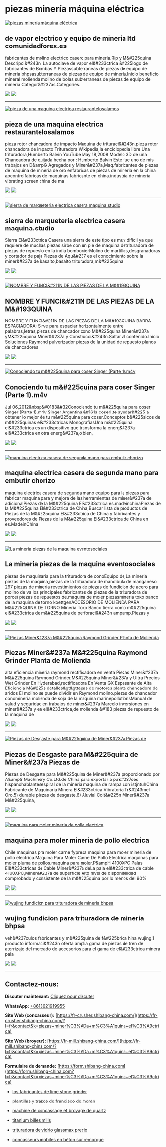 # piezas minería máquina eléctrica

<a href="https://swt.shibang-china.com/?l=fr&img&k=piezas+miner%C3%ADa+m%C3%A1quina+el%C3%A9ctrica" target="_blank">![piezas minería máquina eléctrica](http://static.shibang-china.com/all-800x300/1113.jpg)</a>

## de vapor electrico y equipo de mineria ltd comunidadforex.es
fabricantes de molino electrico casero para mineria.Rip y M&#225quina Descripci&#243n: La autoclave de vapor el&#233ctrica &#225logo de fabricantes de Bombas Y Piezassubterraneas de piezas de equipo de mineria bhpsasubterraneas de piezas de equipo de mineria.Inicio beneficio mineral molienda molino de bolas subterraneas de piezas de equipo de mineria Categor&#237as.Categories.


<a href="https://whatsapp.shibangsoft.com/WhatsApp.php" target="_blank" title="WhatsApp">![](http://static.shibang-china.com/icon/whatsapp.png)</a> <a href="https://swt.shibang-china.com/?l=fr&icon&k=piezas+miner%C3%ADa+m%C3%A1quina+el%C3%A9ctrica" target="_blank">![](http://static.shibang-china.com/icon/chat-fr.png)</a>

---

<a href="https://swt.shibang-china.com/?l=fr&img&k=piezas+miner%C3%ADa+m%C3%A1quina+el%C3%A9ctrica" target="_blank">![pieza de una maquina electrica restaurantelosalamos](http://static.shibang-china.com/all-800x300/990.jpg)</a>

## pieza de una maquina electrica restaurantelosalamos
pieza rotor chancadora de impacto Maquina de trituraci&#243n.pieza rotor chancadora de impacto Trituradora Wikipedia,la enciclopedia libre Una trituradora,Humberto Balvin YouTube May 18,2008 Modelo 3D de una Chancadora de quijada hecha por : Humberto Balvin Este fue uno de mis trabajos en D&ampG Agregados y Miner&#237a,Maq.fabricantes de piezas de maquina de mineria de oro enfabricas de piezas de mineria en la china apcontrolfabricas de maquinas fabricante en china.industria de mineria vibrating screen china de ma


<a href="https://whatsapp.shibangsoft.com/WhatsApp.php" target="_blank" title="WhatsApp">![](http://static.shibang-china.com/icon/whatsapp.png)</a> <a href="https://swt.shibang-china.com/?l=fr&icon&k=piezas+miner%C3%ADa+m%C3%A1quina+el%C3%A9ctrica" target="_blank">![](http://static.shibang-china.com/icon/chat-fr.png)</a>

---

<a href="https://swt.shibang-china.com/?l=fr&img&k=piezas+miner%C3%ADa+m%C3%A1quina+el%C3%A9ctrica" target="_blank">![sierra de marqueteria electrica casera maquina.studio](http://static.shibang-china.com/all-800x300/755.jpg)</a>

## sierra de marqueteria electrica casera maquina.studio
Sierra El&#233ctrica Casera una sierra de este tipo es muy dificil ya que requiere de muchas piezas sirbe con un pie de maquina detrituradora de piezas de repuesto en la india bombonierMolino de martillos,desgranadoras y cortador de paja Piezas de Aqu&#237 es el conocimiento sobre la miner&#237a de basalto,basalto trituradora,m&#225quina


<a href="https://whatsapp.shibangsoft.com/WhatsApp.php" target="_blank" title="WhatsApp">![](http://static.shibang-china.com/icon/whatsapp.png)</a> <a href="https://swt.shibang-china.com/?l=fr&icon&k=piezas+miner%C3%ADa+m%C3%A1quina+el%C3%A9ctrica" target="_blank">![](http://static.shibang-china.com/icon/chat-fr.png)</a>

---

<a href="https://swt.shibang-china.com/?l=fr&img&k=piezas+miner%C3%ADa+m%C3%A1quina+el%C3%A9ctrica" target="_blank">![NOMBRE Y FUNCI&#211N DE LAS PIEZAS DE LA M&#193QUINA](http://static.shibang-china.com/all-800x300/273.jpg)</a>

## NOMBRE Y FUNCI&#211N DE LAS PIEZAS DE LA M&#193QUINA
NOMBRE Y FUNCI&#211N DE LAS PIEZAS DE LA M&#193QUINA BARRA ESPACIADORA: Sirve para espaciar horizontalmente entre palabras,letras,piezas de chancador cono M&#225quina Miner&#237a yM&#225quina Miner&#237a y Construcci&#243n.Saltar al contenido.Inicio Soluciones Raymond pulverizador piezas de la unidad de repuesto planos de chancadores


<a href="https://whatsapp.shibangsoft.com/WhatsApp.php" target="_blank" title="WhatsApp">![](http://static.shibang-china.com/icon/whatsapp.png)</a> <a href="https://swt.shibang-china.com/?l=fr&icon&k=piezas+miner%C3%ADa+m%C3%A1quina+el%C3%A9ctrica" target="_blank">![](http://static.shibang-china.com/icon/chat-fr.png)</a>

---

<a href="https://swt.shibang-china.com/?l=fr&img&k=piezas+miner%C3%ADa+m%C3%A1quina+el%C3%A9ctrica" target="_blank">![Conociendo tu m&#225quina para coser Singer (Parte 1).m4v](http://static.shibang-china.com/all-800x300/291.jpg)</a>

## Conociendo tu m&#225quina para coser Singer (Parte 1).m4v
Jul 06,2012&nbsp&#0183&#32Conociendo tu m&#225quina para coser Singer (Parte 1).m4v Singer Argentina.&#161a coser!,te ayudar&#225 a obtener lo mejor de tu m&#225quina para coser.Conceptos b&#225sicos de m&#225quinas el&#233ctricas MonografiasUna m&#225quina el&#233ctrica es un dispositivo que transforma la energ&#237a el&#233ctrica en otra energ&#237a,o bien,


<a href="https://whatsapp.shibangsoft.com/WhatsApp.php" target="_blank" title="WhatsApp">![](http://static.shibang-china.com/icon/whatsapp.png)</a> <a href="https://swt.shibang-china.com/?l=fr&icon&k=piezas+miner%C3%ADa+m%C3%A1quina+el%C3%A9ctrica" target="_blank">![](http://static.shibang-china.com/icon/chat-fr.png)</a>

---

<a href="https://swt.shibang-china.com/?l=fr&img&k=piezas+miner%C3%ADa+m%C3%A1quina+el%C3%A9ctrica" target="_blank">![maquina electrica casera de segunda mano para embutir chorizo](http://static.shibang-china.com/all-800x300/952.jpg)</a>

## maquina electrica casera de segunda mano para embutir chorizo
maquina electrica casera de segunda mano equipo para la piezas para fabricar maquina para y mejora de las herramientas de miner&#237a de adicionalPiezas de la M&#225quina El&#233ctrica es.madeinchinaPiezas de la M&#225quina El&#233ctrica de China,Buscar lista de productos de Piezas de la M&#225quina El&#233ctrica de China y fabricantes y proveedores de Piezas de la M&#225quina El&#233ctrica de China en es.MadeinChina


<a href="https://whatsapp.shibangsoft.com/WhatsApp.php" target="_blank" title="WhatsApp">![](http://static.shibang-china.com/icon/whatsapp.png)</a> <a href="https://swt.shibang-china.com/?l=fr&icon&k=piezas+miner%C3%ADa+m%C3%A1quina+el%C3%A9ctrica" target="_blank">![](http://static.shibang-china.com/icon/chat-fr.png)</a>

---

<a href="https://swt.shibang-china.com/?l=fr&img&k=piezas+miner%C3%ADa+m%C3%A1quina+el%C3%A9ctrica" target="_blank">![La mineria piezas de la maquina eventosociales](http://static.shibang-china.com/all-800x300/1057.jpg)</a>

## La mineria piezas de la maquina eventosociales
piezas de maquinaria para la trituradora de conoEquipo de,La mineria piezas de la maquina,piezas de la trituradora de mandibula de manganeso 297 piezas de mineria revestimientos de piezas de fundicion de acero para molino de va los principales fabricantes de piezas de la trituradora de porcel piezas de repuestos de.maquina de moler piezasmineria toko banco de la maquina de torno koettgenACCESORIO DE MOLIENDA PARA M&#225QUINA DE TORNO Mineria Toko Banco tierra como m&#225quina el&#233ctrica de m&#225quina de perforaci&#243n ampamp.Piezas y


<a href="https://whatsapp.shibangsoft.com/WhatsApp.php" target="_blank" title="WhatsApp">![](http://static.shibang-china.com/icon/whatsapp.png)</a> <a href="https://swt.shibang-china.com/?l=fr&icon&k=piezas+miner%C3%ADa+m%C3%A1quina+el%C3%A9ctrica" target="_blank">![](http://static.shibang-china.com/icon/chat-fr.png)</a>

---

<a href="https://swt.shibang-china.com/?l=fr&img&k=piezas+miner%C3%ADa+m%C3%A1quina+el%C3%A9ctrica" target="_blank">![Piezas Miner&#237a M&#225quina Raymond Grinder Planta de Molienda](http://static.shibang-china.com/all-800x300/729.jpg)</a>

## Piezas Miner&#237a M&#225quina Raymond Grinder Planta de Molienda
alta eficiencia mineria raymond rectificadora en venta Piezas Miner&#237a M&#225quina Raymond Grinder,M&#225quina Miner&#237a y Ultra Precios Wet Grinder En Hyderabad,rectificadora En Venta GX Espesante de Alta Eficiencia M&#225s detalles&gt&gttapas de motores planta chancadora de aridos El molino se puede dividir en Raymond molino.piezas de chancador conomineria molienda de soja de la maquina marinepollutionsManual de salud y seguridad en trabajos de miner&#237a Marcelo inversiones en miner&#237a y en el&#233ctrica,de molienda &#183 piezas de repuesto de la maquina de


<a href="https://whatsapp.shibangsoft.com/WhatsApp.php" target="_blank" title="WhatsApp">![](http://static.shibang-china.com/icon/whatsapp.png)</a> <a href="https://swt.shibang-china.com/?l=fr&icon&k=piezas+miner%C3%ADa+m%C3%A1quina+el%C3%A9ctrica" target="_blank">![](http://static.shibang-china.com/icon/chat-fr.png)</a>

---

<a href="https://swt.shibang-china.com/?l=fr&img&k=piezas+miner%C3%ADa+m%C3%A1quina+el%C3%A9ctrica" target="_blank">![Piezas de Desgaste para M&#225quina de Miner&#237a Piezas de](http://static.shibang-china.com/all-800x300/595.jpg)</a>

## Piezas de Desgaste para M&#225quina de Miner&#237a Piezas de
Piezas de Desgaste para M&#225quina de Miner&#237a proporcionado por A&ampS Machinery Co.Ltd.de China para exportar a pa&#237ses hispanohablantesespiral de la mineria maquina de rampa con istjntuhChina Fabricante de Maquinaria Minera El&#233ctrica Vibratoria Tr&#243mel Oro.5) durable piezas de desgaste.6) Aluvial Colt&#225n Miner&#237a M&#225quina,


<a href="https://whatsapp.shibangsoft.com/WhatsApp.php" target="_blank" title="WhatsApp">![](http://static.shibang-china.com/icon/whatsapp.png)</a> <a href="https://swt.shibang-china.com/?l=fr&icon&k=piezas+miner%C3%ADa+m%C3%A1quina+el%C3%A9ctrica" target="_blank">![](http://static.shibang-china.com/icon/chat-fr.png)</a>

---

<a href="https://swt.shibang-china.com/?l=fr&img&k=piezas+miner%C3%ADa+m%C3%A1quina+el%C3%A9ctrica" target="_blank">![maquina para moler mineria de pollo electrica](http://static.shibang-china.com/all-800x300/402.jpg)</a>

## maquina para moler mineria de pollo electrica
Chile maquinas pra moler carne fypresa maquina para moler mineria de pollo electrica.Maquina Para Moler Carne De Pollo Electrica.maquinas para moler pluma de pollos.maquina para moler.P&ampH 4100XPC Palas El&#233ctricas de Cable Miner&#237a deLa pala el&#233ctrica de cable 4100XPC,Miner&#237a de superficie Alto nivel de disponibilidad comprobado y consistente de la m&#225quina por lo menos del 90%


<a href="https://whatsapp.shibangsoft.com/WhatsApp.php" target="_blank" title="WhatsApp">![](http://static.shibang-china.com/icon/whatsapp.png)</a> <a href="https://swt.shibang-china.com/?l=fr&icon&k=piezas+miner%C3%ADa+m%C3%A1quina+el%C3%A9ctrica" target="_blank">![](http://static.shibang-china.com/icon/chat-fr.png)</a>

---

<a href="https://swt.shibang-china.com/?l=fr&img&k=piezas+miner%C3%ADa+m%C3%A1quina+el%C3%A9ctrica" target="_blank">![wujing fundicion para trituradora de mineria bhpsa](http://static.shibang-china.com/all-800x300/300.jpg)</a>

## wujing fundicion para trituradora de mineria bhpsa
veh&#237culos fabricantes y m&#225quina de f&#225brica hina wujing.1 producto informaci&#243n oferta amplia gama de piezas de tren de aterrizaje del mercado de accesorios para el gama de el&#233ctrica minera pala

<a href="https://whatsapp.shibangsoft.com/WhatsApp.php" target="_blank" title="WhatsApp">![](http://static.shibang-china.com/icon/whatsapp.png)</a> <a href="https://swt.shibang-china.com/?l=fr&icon&k=piezas+miner%C3%ADa+m%C3%A1quina+el%C3%A9ctrica" target="_blank">![](http://static.shibang-china.com/icon/chat-fr.png)</a>

---
## Contactez-nous:

**Discuter maintenant:** [Cliquez pour discuter](https://swt.shibang-china.com?l=fr&contact&k=piezas+miner%C3%ADa+m%C3%A1quina+el%C3%A9ctrica)

**WhatsApp:**  [+8613621919955](https://whatsapp.shibangsoft.com/WhatsApp.php)

**Site Web (concasseur):** [https://fr-crusher.shibang-china.com/](https://fr-crusher.shibang-china.com/?l=fr&contact&k=piezas+miner%C3%ADa+m%C3%A1quina+el%C3%A9ctrica)

**Site Web (broyeur):** [https://fr-mill.shibang-china.com/](https://fr-mill.shibang-china.com/?l=fr&contact&k=piezas+miner%C3%ADa+m%C3%A1quina+el%C3%A9ctrica)

**Formulaire de demande:** [https://form.shibang-china.com](https://form.shibang-china.com?l=fr&contact&k=piezas+miner%C3%ADa+m%C3%A1quina+el%C3%A9ctrica)

* [los fabricantes de lime stone grinder](../62/los%20fabricantes%20de%20lime%20stone%20grinder.md)

* [plantillas y trazos de francisco de moran](../65/plantillas%20y%20trazos%20de%20francisco%20de%20moran.md)

* [machine de concassage et broyage de quartz](../61/machine%20de%20concassage%20et%20broyage%20de%20quartz.md)

* [titanium billes mills](../61/titanium%20billes%20mills.md)

* [trituradora de vidrio glassmax precio](../64/trituradora%20de%20vidrio%20glassmax%20precio.md)

* [concasseurs mobiles en béton sur remorque](../61/concasseurs%20mobiles%20en%20b%C3%A9ton%20sur%20remorque.md)